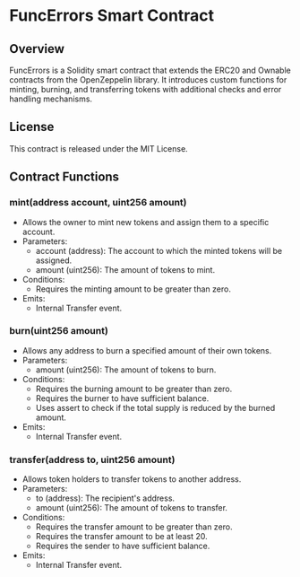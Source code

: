 # FuncErrors Smart Contract

## Overview

FuncErrors is a Solidity smart contract that extends the ERC20 and Ownable contracts from the OpenZeppelin library. It introduces custom functions for minting, burning, and transferring tokens with additional checks and error handling mechanisms.

## License

This contract is released under the MIT License.

## Contract Functions

### mint(address account, uint256 amount)

- Allows the owner to mint new tokens and assign them to a specific account.
- Parameters:
  - account (address): The account to which the minted tokens will be assigned.
  - amount (uint256): The amount of tokens to mint.
- Conditions:
  - Requires the minting amount to be greater than zero.
- Emits:
  - Internal Transfer event.

### burn(uint256 amount)

- Allows any address to burn a specified amount of their own tokens.
- Parameters:
  - amount (uint256): The amount of tokens to burn.
- Conditions:
  - Requires the burning amount to be greater than zero.
  - Requires the burner to have sufficient balance.
  - Uses assert to check if the total supply is reduced by the burned amount.
- Emits:
  - Internal Transfer event.

### transfer(address to, uint256 amount)

- Allows token holders to transfer tokens to another address.
- Parameters:
  - to (address): The recipient's address.
  - amount (uint256): The amount of tokens to transfer.
- Conditions:
  - Requires the transfer amount to be greater than zero.
  - Requires the transfer amount to be at least 20.
  - Requires the sender to have sufficient balance.
- Emits:
  - Internal Transfer event.


